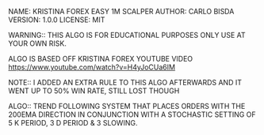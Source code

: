 NAME: KRISTINA FOREX EASY 1M SCALPER
AUTHOR: CARLO BISDA
VERSION: 1.0.0
LICENSE: MIT

WARNING::
THIS ALGO IS FOR EDUCATIONAL PURPOSES ONLY
USE AT YOUR OWN RISK. 

ALGO IS BASED OFF KRISTINA FOREX YOUTUBE VIDEO
https://www.youtube.com/watch?v=H4yJoCUa6IM

NOTE::
I ADDED AN EXTRA RULE TO THIS ALGO AFTERWARDS AND IT WENT UP TO
50% WIN RATE, STILL LOST THOUGH

ALGO::
TREND FOLLOWING SYSTEM THAT PLACES ORDERS WITH THE 200EMA DIRECTION
IN CONJUNCTION WITH A STOCHASTIC SETTING OF 5 K PERIOD, 3 D 
PERIOD & 3 SLOWING.